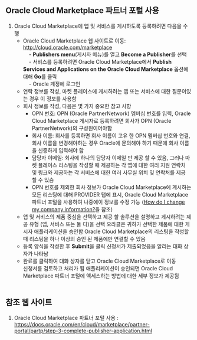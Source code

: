 ## Oracle Cloud Marketplace 파트너 포털 사용

1. Oracle Cloud Marketplace에 앱 및 서비스를 게시하도록 등록하려면 다음을 수행
    - Oracle Cloud Marketplace 웹 사이트로 이동:<br/>
    http://cloud.oracle.com/marketplace<br/>
    - **Publishers menu**(게시자 메뉴)를 열고 **Become a Publisher**를 선택<br/>
    - 서비스를 등록하려면 Oracle Cloud Marketplace에서 **Publish Services and Applications on the Oracle Cloud Marketplace** 옵션에 대해 **Go**를 클릭<br/>
    - Oracle 계정에 로그인<br/>
    - 연락 정보를 작성, 마켓 플레이스에 게시하려는 앱 또는 서비스에 대한 질문이있는 경우 이 정보를 사용함
    - 회사 정보를 작성, 다음은 몇 가지 중요한 참고 사항<br/>
        - OPN 번호: OPN (Oracle PartnerNetwork) 멤버십 번호를 입력, Oracle Cloud Marketplace 게시자로 등록하려면 회사가 OPN (Oracle PartnerNetwork)의 구성원이어야함<br/>
        - 회사 이름: 회사를 등록하면 회사 이름이 고유 한 OPN 멤버십 번호와 연결, 회사 이름을 변경해야하는 경우 Oracle에 문의해야 하기 때문에 회사 이름을 신중하게 입력해야 함<br/>
        - 담당자 이메일: 회사에 하나의 담당자 이메일 만 제공 할 수 있음, 그러나 마켓 플레이스 리스팅을 작성할 때 제공하는 각 앱에 대한 여러 지원 연락처 및 링크와 제공하는 각 서비스에 대한 여러 사무실 위치 및 연락처를 제공 할 수 있슴<br/>
        - OPN 번호를 제외한 회사 정보가 Oracle Cloud Marketplace에 게시하는 모든 리스팅에 대해 PROVIDER 탭에 표시, Oracle Cloud Marketplace 파트너 포털을 사용하여 나중에이 정보를 수정 가능 ([How do I change my company information?](https://docs.oracle.com/en/cloud/marketplace/partner-portal/partp/how-do-i-change-my-company-information.html)을 참조)<br/>
    - 앱 및 서비스의 제품 중심을 선택하고 제공 할 솔루션을 설명하고 게시하려는 제공 유형 (앱, 서비스 또는 둘 다)을 선택  오라클은 귀하가 선택한 제품에 대한 게시자 애플리케이션을 승인함  Oracle Cloud Marketplace의 리스팅을 작성할 때 리스팅을 하나 이상의 승인 된 제품에만 연결할 수 있음<br/>
    - 등록 양식을 작성한 후 **Submit**을 클릭  신청서가 제출되었음을 알리는 대화 상자가 나타남<br/>
    - 완료를 클릭하여 대화 상자를 닫고 Oracle Cloud Marketplace로 이동<br/>
신청서를 검토하고 처리가 됨  애플리케이션이 승인되면 Oracle Cloud Marketplace 파트너 포털에 액세스하는 방법에 대한 세부 정보가 제공됨<br/>
    
## 참조 웹 사이트 
1. Oracle Cloud Marketplace 파트너 포털 사용 : https://docs.oracle.com/en/cloud/marketplace/partner-portal/partp/step-3-complete-publisher-application.html
